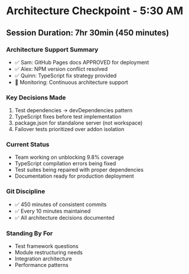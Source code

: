 # Architecture Checkpoint - 5:30 AM

## Session Duration: 7hr 30min (450 minutes)

### Architecture Support Summary
- ✅ Sam: GitHub Pages docs APPROVED for deployment
- ✅ Alex: NPM version conflict resolved
- ✅ Quinn: TypeScript fix strategy provided
- 🔄 Monitoring: Continuous architecture support

### Key Decisions Made
1. Test dependencies → devDependencies pattern
2. TypeScript fixes before test implementation
3. package.json for standalone server (not workspace)
4. Failover tests prioritized over addon isolation

### Current Status
- Team working on unblocking 9.8% coverage
- TypeScript compilation errors being fixed
- Test suites being repaired with proper dependencies
- Documentation ready for production deployment

### Git Discipline
- ✅ 450 minutes of consistent commits
- ✅ Every 10 minutes maintained
- ✅ All architecture decisions documented

### Standing By For
- Test framework questions
- Module restructuring needs
- Integration architecture
- Performance patterns